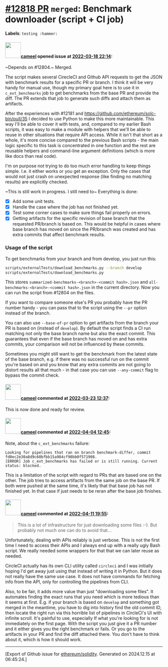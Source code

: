 # [\#12818 PR](https://github.com/ethereum/solidity/pull/12818) `merged`: Benchmark downloader (script + CI job)
**Labels**: `testing :hammer:`


#### <img src="https://avatars.githubusercontent.com/u/137030?v=4" width="50">[cameel](https://github.com/cameel) opened issue at [2022-03-18 22:14](https://github.com/ethereum/solidity/pull/12818):

~Depends on #12804.~ Merged.

The script makes several CirecleCI and Github API requests to get the JSON with benchmark results for a specific PR or branch. I think it will be very handy for manual use, though my primary goal here is to use it in `c_ext_benchmarks` job to get benchmarks from the base PR and provide the diff. The PR extends that job to generate such diffs and attach them as artifacts.

After the experiences with #12181 and https://github.com/ethereum/solc-bin/pull/35 I decided to use Python to make this more maintainable. This way I'll be able to cover it with tests, and, compared to my earlier Bash scripts, it was easy to make a module with helpers that we'll be able to reuse in other situations that require API access. While it isn't that short as a whole, it's more concise compared to the previous Bash scripts - the main logic specific to this task is concentrated in one function and the rest are reusable helpers and command-line argument definitions (which is more like docs than real code).

I'm on purpose not trying to do too much error handling to keep things simple. I.e. it either works or you get an exception. Only the cases that would not just crash on unexpected response (like finding no matching results) are explicitly checked.

~This is still work in progress. I still need to~ Everything is done:
- [x] Add some unit tests.
- [x] Handle the case where the job has not finished yet.
- [x] Test some corner cases to make sure things fail properly on errors.
- [x] Getting artifacts for the specific revision of base branch that the requested PR/branch is based on. This would be helpful in cases where base branch has moved on since the PR/branch was created and has extra commits that affect benchmark results.

### Usage of the script
To get benchmarks from your branch and from develop, you just run this:
```bash
scripts/externalTests/download_benchmarks.py --branch develop
scripts/externalTests/download_benchmarks.py
```
This stores `summarized-benchmarks-<branch>-<commit hash>.json` and `all-benchmarks-<branch>-<commit hash>.json` in the current directory. Now you can run the script from #12804 on the files.

If you want to compare someone else's PR you probably have the PR number handy - you can pass that to the script using the `--pr` option instead of the branch.

You can also use `--base-of-pr` option to get artifacts from the branch your PR is based on (instead of `develop`). By default the script finds a CI run matching not only the base branch name but also the exact commit. This guarantees that even if the base branch has moved on  and has extra commits, your comparison will not be influenced by these commits.

Sometimes you might still want to get the benchmark from the latest state of the base branch, e.g. if there was no successful run on the commit you're based on and you know that any extra commits are not going to distort results all that much - in that case you can use `--any-commit` flag to bypass the commit check.

#### <img src="https://avatars.githubusercontent.com/u/137030?v=4" width="50">[cameel](https://github.com/cameel) commented at [2022-03-23 12:37](https://github.com/ethereum/solidity/pull/12818#issuecomment-1076327700):

This is now done and ready for review.

#### <img src="https://avatars.githubusercontent.com/u/137030?v=4" width="50">[cameel](https://github.com/cameel) commented at [2022-04-04 12:45](https://github.com/ethereum/solidity/pull/12818#issuecomment-1087509182):

Note, about the `c_ext_benchmarks` failure:
```
Looking for pipelines that ran on branch benchmark-differ, commit fd0ec2e30a8d9c60bfbb15a984cf90bb0f571908.
[ERROR] Job c_ext_benchmarks has failed or is still running. Current status: blocked.
```

This is a limitation of the script with regard to PRs that are based one on the other. The job tries to access artifacts from the same job on the base PR. If both were pushed at the same time, it's likely that that base job has not finished yet. In that case if just needs to be reran after the base job finishes.

#### <img src="https://avatars.githubusercontent.com/u/137030?v=4" width="50">[cameel](https://github.com/cameel) commented at [2022-04-11 19:55](https://github.com/ethereum/solidity/pull/12818#issuecomment-1095503482):

> This is a lot of infrastructure for just downloading some files :-). But probably not much one can do to avoid that...

Unfortunately, dealing with APIs reliably is just verbose. This is not the first time I need to access their APIs and I always end up with a really ugly Bash script. We really needed some wrappers for that that we can later reuse as needed.

CircleCI actually has its own CLI utility called `circleci` and I was initially hoping I'd get away just using that instead of writing it in Python. But it does not really have the same use case. It does not have commands for fetching info from the API, only for controlling the pipelines from CLI.

Also, to be fair, it adds more value than just "downloading some files". It automates finding the exact runs that you need which is more tedious than it seems at first. E.g. if your branch is based on `develop` and something got merged in the meantime, you have to dig into history find the old commit ID, then locate the right run via this horrible list of pipelines in CircleCI's UI with infinite scroll. It's painful to use, especially If what you're looking for is not immediately on the first page. With the script you just give it a PR number and it either gives you the right benchmark or fails. Or you go to the artifacts in your PR and find the diff attached there. You don't have to think about it, which is how it should work.


-------------------------------------------------------------------------------



[Export of Github issue for [ethereum/solidity](https://github.com/ethereum/solidity). Generated on 2024.12.15 at 06:45:24.]
